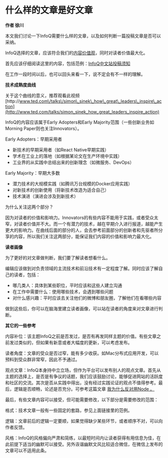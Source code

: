 # 什么样的文章是好文章 

**作者 徐川**

本文我们讨论一下InfoQ需要什么样的文章，以及如何判断一篇投稿文章是否可以采纳。

InfoQ选择的文章，应该符合我们的[内容价值观](http://www.infoq.com/cn/contribute)，同时对读者价值最大化。



首先应该仔细阅读这里的内容，包括范例：[InfoQ中文站投稿须知](http://www.infoq.com/cn/article-guidelines)

在工作一段时间以后，也可以回头来看一下，说不定会有不一样的理解。



**技术成熟度曲线**





关于这个曲线的意义，推荐观看此视频 [http:\/\/www.ted.com\/talks\/simon\_sinek\_how\_great\_leaders\_inspire\_action](http://www.ted.com/talks/simon_sinek_how_great_leaders_inspire_action) 



InfoQ的内容应该属于Early Adopters和Early Majority范围（一些创新业务如Morning Paper则也关注Innovators）。

Early Adopters：早期采用者

* 新技术的早期采用者（如React Native早期实践）
* 学术在工业上的落地（如根据某论文在生产环境中实践）
* 工业界的从实践中总结出来的创新理念（如微服务、DevOps）

Early Majority：早期大多数

* 潜力技术的大规模实践（如腾讯万台规模的Docker应用实践）
* 对新技术的创新使用（将新技术改造为适合自己）
* 技术演进（演进会涉及到新技术）

为什么关注这两个部分？



因为对读者的价值和影响力。Innovators的有些内容不能用于实践，或者受众太窄，对读者价值并不大。而一个有潜力的技术，越在早期介入进行报道，越能产生更大的影响力。在曲线后面的部分的人，会去参考前面部分的创新者和先驱者所分享的内容，所以我们关注这两部分，能保证我们内容的价值和影响力最大化。

**读者画像**

为了更好的对文章做判断，我们要了解读者想看什么。

编辑应该做到对负责领域的主流技术和前沿技术有一定程度了解。同时应该了解自己的读者，包括：



* 哪几类人：具体到某些职位，平时应该和这些人建立沟通
* 在工作中需要什么：使用哪些技术，会遇到哪些问题
* 对什么感兴趣：平时应该去关注他们的微博和朋友圈，了解他们在看哪些内容

做到这些后，你可以在脑海里建立读者画像，可以站在读者的角度来对文章进行判断。



**其它的一些参考**

内容补位：该主题InfoQ之前是否发过，是否有再发同样主题的价值。有些文章之前发过类似的，但如果有新意或者大幅度的更新，可以考虑发布。

读者角度：文章的受众是否过窄，能有多少收获。如Mac分布式应用开发，可以预料到受众群非常窄，因此不予通过。



观点文章：InfoQ本身持中立立场，但作为平台可以发布别人的观点文章。首先从主题的选择上，是否是有争议的话题，我们应该鼓励讨论，能够促进网站的活跃度和社区的交流。其次是否从实践中得出，没有经过实践论证的观点不值得参考。最后，逻辑是否顺畅，论述是否充分。可参考这篇文章 [我为什么反对用Node 。](http://www.infoq.com/cn/articles/why-oppose-Node)



最后，有些文章内容可以接受，但可能需要修改，以下部分是需要修改的范围：

格式：技术文章一般有一些固定的套路，参见上面链接里的范例。

逻辑：文章前后的逻辑一定要顺，如果觉得缺少某些环节，或者顺序不对，可以向作者反馈。

风格：InfoQ的风格偏向严肃和简练，以最短时间内让读者获得有用信息为佳，在此前提下适当的幽默可以接受。另外诙谐幽默文风比较适合微信，在微信上发布的文章可以不适用此条。

